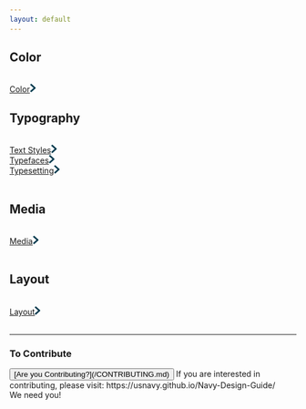 ```yaml
---
layout: default
---
```

<div id="main-navigation">
  <h2>Color</h2><br>
  <a href="/color.html">Color</a><img src="img/Right-Chevron.png" alt="Color" class="chevron">
<br>

<h2>Typography</h2><br>
<a href="/text-styles.html">Text Styles</a><img src="img/Right-Chevron.png" alt="Text Styles" class="chevron"><br>
<a href="/typefaces.html">Typefaces</a><img src="img/Right-Chevron.png" alt="Typefaces" class="chevron"><br>
<a href="/typesetting.html">Typesetting</a><img src="img/Right-Chevron.png" alt="Typesetting" class="chevron"><br>
<br>

<h2>Media</h2><br>
<a href="/media.html">Media</a><img src="img/Right-Chevron.png" alt="Media" class="chevron"><br>
<br>

<h2>Layout</h2><br>
<a href="/layout.html">Layout</a><img src="img/Right-Chevron.png" alt="Layout" class="chevron"><br>
<br>
</div>
	  
<hr>

### To Contribute<br>
<button id="contribute-guidance">
[Are you Contributing?](/CONTRIBUTING.md)
</button>  
<span class="contribute-comment">If you are interested in contributing, please visit: https://usnavy.github.io/Navy-Design-Guide/ <br>We need you!</span>
<br>
<br>
